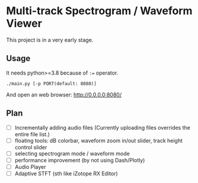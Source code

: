 # Multi-track Spectrogram / Waveform Viewer

This project is in a very early stage.

## Usage

It needs python>=3.8 because of `:=` operator.
```
./main.py [-p PORT(default: 8080)]
```
And open an web browser: http://0.0.0.0:8080/

## Plan

- [ ] Incrementally adding audio files (Currently uploading files overrides the entire file list.)
- [ ] floating tools: dB colorbar, waveform zoom in/out slider, track height control slider
- [ ] selecting spectrogram mode / waveform mode
- [ ] performance improvement (by not using Dash/Plotly)
- [ ] Audio Player
- [ ] Adaptive STFT (sth like iZotope RX Editor)